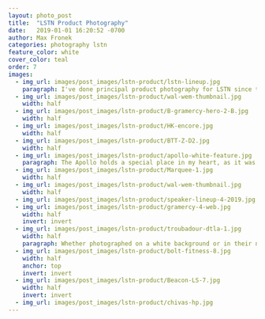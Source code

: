 ```yaml
---
layout: photo_post
title:  "LSTN Product Photography"
date:   2019-01-01 16:20:52 -0700
author: Max Fronek
categories: photography lstn
feature_color: white
cover_color: teal
order: 7
images:
  - img_url: images/post_images/lstn-product/lstn-lineup.jpg
    paragraph: I've done principal product photography for LSTN since the founding of the company in 2013, when I shot their pre-launch product photos. My photography has been used in almost every way possible since then from packaging and ecommerce to full-size billboards. I continue to produce all visual content for the brand.
  - img_url: images/post_images/lstn-product/wal-wem-thumbnail.jpg
    width: half 
  - img_url: images/post_images/lstn-product/B-gramercy-hero-2-B.jpg
    width: half
  - img_url: images/post_images/lstn-product/HK-encore.jpg
    width: half
  - img_url: images/post_images/lstn-product/BTT-Z-D2.jpg
    width: half
  - img_url: images/post_images/lstn-product/apollo-white-feature.jpg
    paragraph: The Apollo holds a special place in my heart, as it was the first product I helped to design while working full-time for LSTN. Though manufacturing difficulties forced us to stop producing the Apollo after only a short time, the speaker received <a title="Gizmodo used my photography in this review of the Apollo" href="https://gizmodo.com/buy-this-wooden-speaker-help-a-deaf-person-hear-1756948892" target="_blank">rave reviews</a> for both its looks and sound quality.
  - img_url: images/post_images/lstn-product/Marquee-1.jpg
    width: half
  - img_url: images/post_images/lstn-product/wal-wem-thumbnail.jpg
    width: half    
  - img_url: images/post_images/lstn-product/speaker-lineup-4-2019.jpg
  - img_url: images/post_images/lstn-product/gramercy-4-web.jpg
    width: half
    invert: invert
  - img_url: images/post_images/lstn-product/troubadour-dtla-1.jpg
    width: half    
    paragraph: Whether photographed on a white background or in their natural habitat, LSTN's distinct product line stands apart in a sea of boring black plastic audio products. Real wood, anodized metal and high-quality fabric give a premium feel to to the entire product line.
  - img_url: images/post_images/lstn-product/bolt-fitness-8.jpg
    width: half
    anchor: top
    invert: invert
  - img_url: images/post_images/lstn-product/Beacon-LS-7.jpg
    width: half   
    invert: invert
  - img_url: images/post_images/lstn-product/chivas-hp.jpg
---
```



